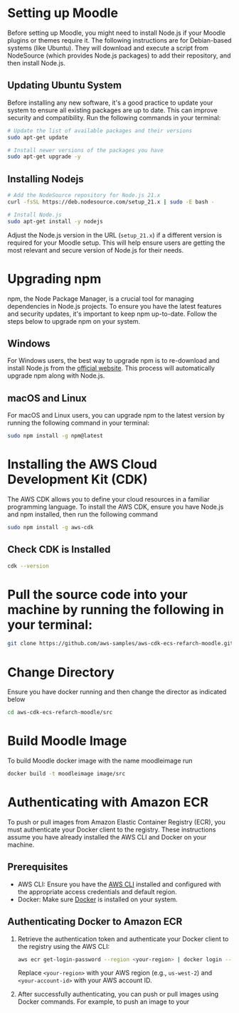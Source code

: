 # Setting up Moodle

Before setting up Moodle, you might need to install Node.js if your Moodle plugins or themes require it. The following instructions are for Debian-based systems (like Ubuntu). They will download and execute a script from NodeSource (which provides Node.js packages) to add their repository, and then install Node.js.

## Updating Ubuntu System

Before installing any new software, it's a good practice to update your system to ensure all existing packages are up to date. This can improve security and compatibility. Run the following commands in your terminal:

```bash
# Update the list of available packages and their versions
sudo apt-get update

# Install newer versions of the packages you have
sudo apt-get upgrade -y
```

## Installing Nodejs
```bash
# Add the NodeSource repository for Node.js 21.x
curl -fsSL https://deb.nodesource.com/setup_21.x | sudo -E bash -

# Install Node.js
sudo apt-get install -y nodejs
```
Adjust the Node.js version in the URL (`setup_21.x`) if a different version is required for your Moodle setup. This will help ensure users are getting the most relevant and secure version of Node.js for their needs.

# Upgrading npm

npm, the Node Package Manager, is a crucial tool for managing dependencies in Node.js projects. To ensure you have the latest features and security updates, it's important to keep npm up-to-date. Follow the steps below to upgrade npm on your system.

## Windows

For Windows users, the best way to upgrade npm is to re-download and install Node.js from the [official website](https://nodejs.org/). This process will automatically upgrade npm along with Node.js.

## macOS and Linux

For macOS and Linux users, you can upgrade npm to the latest version by running the following command in your terminal:

```bash
sudo npm install -g npm@latest
```

# Installing the AWS Cloud Development Kit (CDK)
The AWS CDK allows you to define your cloud resources in a familiar programming language. To install the AWS CDK, ensure you have Node.js and npm installed, then run the following command
```bash
sudo npm install -g aws-cdk
```
## Check CDK is Installed
```bash
cdk --version
```
# Pull the source code into your machine by running the following in your terminal:
```bash
git clone https://github.com/aws-samples/aws-cdk-ecs-refarch-moodle.git
```
# Change Directory
Ensure you have docker running and then change the director as indicated below
```bash
cd aws-cdk-ecs-refarch-moodle/src
```
# Build Moodle Image
To build Moodle docker image with the name moodleimage run 
```bash
docker build -t moodleimage image/src
```
# Authenticating with Amazon ECR

To push or pull images from Amazon Elastic Container Registry (ECR), you must authenticate your Docker client to the registry. These instructions assume you have already installed the AWS CLI and Docker on your machine.

## Prerequisites

- AWS CLI: Ensure you have the [AWS CLI](https://aws.amazon.com/cli/) installed and configured with the appropriate access credentials and default region.
- Docker: Make sure [Docker](https://www.docker.com/) is installed on your system.

## Authenticating Docker to Amazon ECR

1. Retrieve the authentication token and authenticate your Docker client to the registry using the AWS CLI:

    ```bash
    aws ecr get-login-password --region <your-region> | docker login --username AWS --password-stdin <your-account-id>.dkr.ecr.<your-region>.amazonaws.com
    ```

    Replace `<your-region>` with your AWS region (e.g., `us-west-2`) and `<your-account-id>` with your AWS account ID.

2. After successfully authenticating, you can push or pull images using Docker commands. For example, to push an image to your
